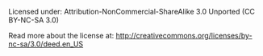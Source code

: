 Licensed under:
Attribution-NonCommercial-ShareAlike 3.0 Unported (CC BY-NC-SA 3.0)

Read more about the license at:
http://creativecommons.org/licenses/by-nc-sa/3.0/deed.en_US
